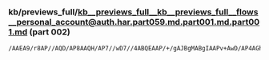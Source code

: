 ### kb/previews_full/kb__previews_full__kb__previews_full__flows__personal_account@auth.har.part059.md.part001.md.part001.md (part 002)

```md
/AAEA9/r8AP//AQD/AP8AAQH/AP7//wD7//4ABQEAAP/+/gAJBgMABgIAAPv+AwD/AP4AGhMJAP4AAAD2+fsAJREbAPT3+gDa6fYA5eTgADosPAAV
```

```
